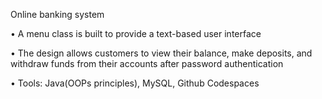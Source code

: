 Online banking system

• A menu class is built to provide a text-based user interface

• The design allows customers to view their balance, make deposits,
and withdraw funds from their accounts after password authentication

• Tools: Java(OOPs principles), MySQL, Github Codespaces
